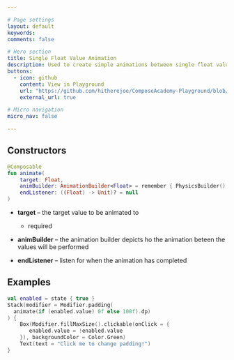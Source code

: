 ```yaml
---

# Page settings
layout: default
keywords:
comments: false

# Hero section
title: Single Float Value Animation
description: Used to create simple animations between single float values
buttons:
  - icon: github
    content: View in Playground
    url: "https://github.com/hitherejoe/ComposeAcademy-Playground/blob/master/app/src/main/java/co/joebirch/composeplayground/animation/singleValueFloatAnimation.kt"
    external_url: true

# Micro navigation
micro_nav: false

---
```


## Constructors

```kotlin
@Composable
fun animate(
    target: Float,
    animBuilder: AnimationBuilder<Float> = remember { PhysicsBuilder() },
    endListener: ((Float) -> Unit)? = null
)
```

* **target** – the target value to be animated to
  * required

* **animBuilder** – the animation builder depicts ho the animation beteen the values will be performed

* **endListener** – listen for when the animation has completed

## Examples

```kotlin
val enabled = state { true }
Stack(modifier = Modifier.padding(
  animate(if (enabled.value) 0f else 100f).dp)
) {
    Box(Modifier.fillMaxSize().clickable(onClick = {
       enabled.value = !enabled.value
    }), backgroundColor = Color.Green)
    Text(text = "Click me to change padding!")
}
```

